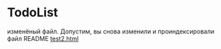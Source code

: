 # TodoList
изменёный файл.
Допустим, вы снова изменили и проиндексировали файл README
[test2.html](test2.html)
